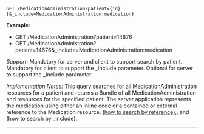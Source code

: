 
`GET /MedicationAdministration?patient={id}{&_include=MedicationAdministration:medication}`

**Example:**

-  GET /MedicationAdministration?patient=14676
-  GET /MedicationAdministration?patient=14676&_include=MedicationAdministration:medication

*Support:* Mandatory for server and client to support search by patient. Mandatory for client to support the _include parameter. Optional for server to support the _include parameter.

*Implementation Notes:*   This query searches for all MedicationAdministration resources for a patient and returns a Bundle of all MedicationAdministration and resources for the specified patient. The server application represents the medication using either an inline code or a contained or external reference to the Medication resource. [(how to search by reference)],, and (how to search by _include)..

-------

  [(how to search by reference)]: http://build.fhir.org/search.html#reference
  [(how to search by token)]: http://build.fhir.org/search.html#token
  [Composite Search Parameters]: http://build.fhir.org/search.html#combining
  [(how to search by date)]: http://build.fhir.org/search.html#date
  [(how to search by _include)]: http://build.fhir.org/search.html#_include
